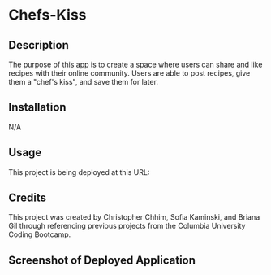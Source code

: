 # Chefs-Kiss

## Description
The purpose of this app is to create a space where users can share and like recipes with their online community. Users are able to post recipes, give them a "chef's kiss", and save them for later.

## Installation
N/A

## Usage 
This project is being deployed at this URL:

## Credits
This project was created by Christopher Chhim, Sofia Kaminski, and Briana Gil through referencing previous projects from the Columbia University Coding Bootcamp.

## Screenshot of Deployed Application